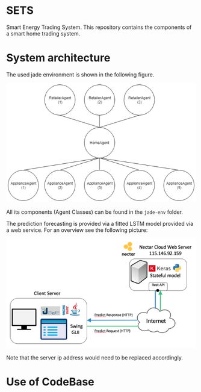# SETS
Smart Energy Trading System. This repository contains the components of a smart home trading system. 

# System architecture

The used jade environment is shown in the following figure.

![](jade-env.png?raw=true)

All its components (Agent Classes) can be found in the `jade-env` folder.

The prediction forecasting is provided via a fitted LSTM model provided via a web service. For an overview see the following picture:

![](forecast-api.png?raw=true)

Note that the server ip address would need to be replaced accordingly.

# Use of CodeBase

